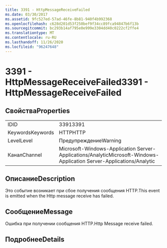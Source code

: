 ```yaml
---
title: 3391 - HttpMessageReceiveFailed
ms.date: 03/30/2017
ms.assetid: 9fc527ed-57ad-46fe-8b81-940f4b992368
ms.openlocfilehash: c628d201d53f250bef9f34cc89fca94847b6f13b
ms.sourcegitcommit: bc293b14af795e0e999e3304dd40c0222cf2ffe4
ms.translationtype: MT
ms.contentlocale: ru-RU
ms.lasthandoff: 11/26/2020
ms.locfileid: "96247648"
---
```

# <a name="3391---httpmessagereceivefailed"></a><span data-ttu-id="0f3fc-102">3391 - HttpMessageReceiveFailed</span><span class="sxs-lookup"><span data-stu-id="0f3fc-102">3391 - HttpMessageReceiveFailed</span></span>

## <a name="properties"></a><span data-ttu-id="0f3fc-103">Свойства</span><span class="sxs-lookup"><span data-stu-id="0f3fc-103">Properties</span></span>  
  
|||  
|-|-|  
|<span data-ttu-id="0f3fc-104">ID</span><span class="sxs-lookup"><span data-stu-id="0f3fc-104">ID</span></span>|<span data-ttu-id="0f3fc-105">3391</span><span class="sxs-lookup"><span data-stu-id="0f3fc-105">3391</span></span>|  
|<span data-ttu-id="0f3fc-106">Keywords</span><span class="sxs-lookup"><span data-stu-id="0f3fc-106">Keywords</span></span>|<span data-ttu-id="0f3fc-107">HTTP</span><span class="sxs-lookup"><span data-stu-id="0f3fc-107">HTTP</span></span>|  
|<span data-ttu-id="0f3fc-108">Level</span><span class="sxs-lookup"><span data-stu-id="0f3fc-108">Level</span></span>|<span data-ttu-id="0f3fc-109">Предупреждение</span><span class="sxs-lookup"><span data-stu-id="0f3fc-109">Warning</span></span>|  
|<span data-ttu-id="0f3fc-110">Канал</span><span class="sxs-lookup"><span data-stu-id="0f3fc-110">Channel</span></span>|<span data-ttu-id="0f3fc-111">Microsoft-Windows-Application Server-Applications/Analytic</span><span class="sxs-lookup"><span data-stu-id="0f3fc-111">Microsoft-Windows-Application Server-Applications/Analytic</span></span>|  
  
## <a name="description"></a><span data-ttu-id="0f3fc-112">Описание</span><span class="sxs-lookup"><span data-stu-id="0f3fc-112">Description</span></span>  

 <span data-ttu-id="0f3fc-113">Это событие возникает при сбое получения сообщения HTTP.</span><span class="sxs-lookup"><span data-stu-id="0f3fc-113">This event is emitted when the Http message receive has failed.</span></span>  
  
## <a name="message"></a><span data-ttu-id="0f3fc-114">Сообщение</span><span class="sxs-lookup"><span data-stu-id="0f3fc-114">Message</span></span>  

 <span data-ttu-id="0f3fc-115">Ошибка при получении сообщения HTTP.</span><span class="sxs-lookup"><span data-stu-id="0f3fc-115">Http Message receive failed.</span></span>  
  
## <a name="details"></a><span data-ttu-id="0f3fc-116">Подробнее</span><span class="sxs-lookup"><span data-stu-id="0f3fc-116">Details</span></span>
